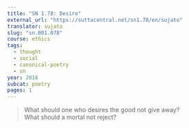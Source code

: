 ```yaml
---
title: "SN 1.78: Desire"
external_url: "https://suttacentral.net/sn1.78/en/sujato"
translator: sujato
slug: "sn.001.078"
course: ethics
tags:
  - thought
  - social
  - canonical-poetry
  - sn
year: 2018
subcat: poetry
pages: 1
---
```


> What should one who desires the good
not give away?  
What should a mortal not reject?

<!---->
